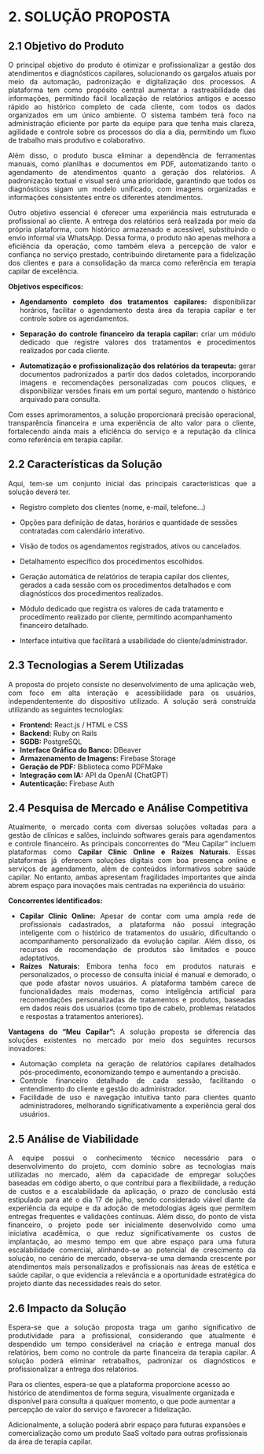 # **2. SOLUÇÃO PROPOSTA**

## **2.1 Objetivo do Produto**

<p style="text-align: justify;">O principal objetivo do produto é otimizar e profissionalizar a gestão dos atendimentos e diagnósticos capilares, solucionando os gargalos atuais por meio da automação, padronização e digitalização dos processos. A plataforma tem como propósito central aumentar a rastreabilidade das informações, permitindo fácil localização de relatórios antigos e acesso rápido ao histórico completo de cada cliente, com todos os dados organizados em um único ambiente. O sistema também terá foco na administração eficiente por parte da equipe para que tenha mais clareza, agilidade e controle sobre os processos do dia a dia, permitindo um fluxo de trabalho mais produtivo e colaborativo.</p> <p style="text-align: justify;">Além disso, o produto busca eliminar a dependência de ferramentas manuais, como planilhas e documentos em PDF, automatizando tanto o agendamento de atendimentos quanto a geração dos relatórios. A padronização textual e visual será uma prioridade, garantindo que todos os diagnósticos sigam um modelo unificado, com imagens organizadas e informações consistentes entre os diferentes atendimentos.</p> <p style="text-align: justify;">Outro objetivo essencial é oferecer uma experiência mais estruturada e profissional ao cliente. A entrega dos relatórios será realizada por meio da própria plataforma, com histórico armazenado e acessível, substituindo o envio informal via WhatsApp. Dessa forma, o produto não apenas melhora a eficiência da operação, como também eleva a percepção de valor e confiança no serviço prestado, contribuindo diretamente para a fidelização dos clientes e para a consolidação da marca como referência em terapia capilar de excelência.</p> 

<p style="text-align: justify;"><strong>Objetivos específicos:</strong></p>  
    <ul> 
        <li><p style="text-align: justify;"><strong>Agendamento completo dos tratamentos capilares:</strong> disponibilizar horários, facilitar o agendamento desta área da terapia capilar e ter controle sobre os agendamentos.</p></li> 
        <li><p style="text-align: justify;"><strong>Separação do controle financeiro da terapia capilar:</strong> criar um módulo dedicado que registre valores dos tratamentos e procedimentos realizados por cada cliente.</p></li> 
        <li><p style="text-align: justify;"><strong>Automatização e profissionalização dos relatórios da terapeuta:</strong> gerar documentos padronizados a partir dos dados coletados, incorporando imagens e recomendações personalizadas com poucos cliques, e disponibilizar versões finais em um portal seguro, mantendo o histórico arquivado para consulta.</p></li>
    </ul> 
    <p style="text-align: justify;">Com esses aprimoramentos, a solução proporcionará precisão operacional, transparência financeira e uma experiência de alto valor para o cliente, fortalecendo ainda mais a eficiência do serviço e a reputação da clínica como referência em terapia capilar.</p>
<p style="text-align: justify;"></p>


## **2.2 Características da Solução**

<p style="text-align: justify;">Aqui, tem-se um conjunto inicial das principais características que a solução deverá ter.</p>

- <p>Registro completo dos clientes (nome, e-mail, telefone…)</p>
- <p>Opções para definição de datas, horários e quantidade de sessões contratadas com calendário interativo.</p>
- <P>Visão de todos os agendamentos registrados, ativos ou cancelados.</p>
- <p>Detalhamento específico dos procedimentos escolhidos.</p>
- <P>Geração automática de relatórios de terapia capilar dos clientes, gerados a cada sessão com os procedimentos detalhados e com diagnósticos dos procedimentos realizados.</p>
- <p>Módulo dedicado que registra os valores de cada tratamento e procedimento realizado por cliente, permitindo acompanhamento financeiro detalhado.</p>
- <p>Interface intuitiva que facilitará a usabilidade do cliente/administrador.</p>


## **2.3 Tecnologias a Serem Utilizadas**

<p style="text-align: justify;">A proposta do projeto consiste no desenvolvimento de uma aplicação web, com foco em alta interação e acessibilidade para os usuários, independentemente do dispositivo utilizado. A solução será construída utilizando as seguintes tecnologias:</p>
<ul>
    <li><strong>Frontend:</strong> React.js / HTML e CSS</li>
    <li><strong>Backend:</strong> Ruby on Rails</li>
    <li><strong>SGDB:</strong> PostgreSQL</li>
    <li><strong>Interface Gráfica do Banco:</strong> DBeaver</li>
    <li><strong>Armazenamento de Imagens:</strong> Firebase Storage</li>
    <li><strong>Geração de PDF:</strong> Biblioteca como PDFMake</li>
    <li><strong>Integração com IA:</strong> API da OpenAI (ChatGPT)</li>
    <li><strong>Autenticação:</strong> Firebase Auth</li>
</ul>

## **2.4 Pesquisa de Mercado e Análise Competitiva**

<p style="text-align: justify;">Atualmente, o mercado conta com diversas soluções voltadas para a gestão de clínicas e salões, incluindo softwares gerais para agendamentos e controle financeiro. As principais concorrentes do “Meu Capilar” incluem plataformas como <strong>Capilar Clinic Online e Raízes Naturais.</strong> Essas plataformas já oferecem soluções digitais com boa presença online e serviços de agendamento, além de conteúdos informativos sobre saúde capilar. No entanto, ambas apresentam fragilidades importantes que ainda abrem espaço para inovações mais centradas na experiência do usuário:</p>

<p><strong>Concorrentes Identificados:</strong></p>
<ul>
    <li style="text-align: justify;"><strong>Capilar Clinic Online:</strong> Apesar de contar com uma ampla rede de profissionais cadastrados, a plataforma não possui integração inteligente com o histórico de tratamentos do usuário, dificultando o acompanhamento personalizado da evolução capilar. Além disso, os recursos de recomendação de produtos são limitados e pouco adaptativos.</li>
    <li style="text-align: justify;"><strong>Raízes Naturais:</strong> Embora tenha foco em produtos naturais e personalizados, o processo de consulta inicial é manual e demorado, o que pode afastar novos usuários. A plataforma também carece de funcionalidades mais modernas, como inteligência artificial para recomendações personalizadas de tratamentos e produtos, baseadas em dados reais dos usuários (como tipo de cabelo, problemas relatados e respostas a tratamentos anteriores).</li>
</ul>

<p style="text-align: justify;"><strong>Vantagens do “Meu Capilar”:</strong> A solução proposta se diferencia das soluções existentes no mercado por meio dos seguintes recursos inovadores:</p>

<ul>
    <li style="text-align: justify;"> Automação completa na geração de relatórios capilares detalhados pós-procedimento, economizando tempo e aumentando a precisão.</li>
    <li style="text-align: justify;">Controle financeiro detalhado de cada sessão, facilitando o entendimento do cliente e gestão do administrador.</li>
    <li style="text-align: justify;">Facilidade de uso e navegação intuitiva tanto para clientes quanto administradores, melhorando significativamente a experiência geral dos usuários.</li>
</ul>


## **2.5 Análise de Viabilidade**

<p style="text-align: justify;">
    A equipe possui o conhecimento técnico necessário para o desenvolvimento do projeto, com domínio sobre as tecnologias mais utilizadas no mercado, além da capacidade de empregar soluções baseadas em código aberto, o que contribui para a flexibilidade, a redução de custos e a escalabilidade da aplicação, o prazo de conclusão está estipulado para até o dia 17 de julho, sendo considerado viável diante da experiência da equipe e da adoção de metodologias ágeis que permitem entregas frequentes e validações contínuas. Além disso, do ponto de vista financeiro, o projeto pode ser inicialmente desenvolvido como uma iniciativa acadêmica, o que reduz significativamente os custos de implantação, ao mesmo tempo em que abre espaço para uma futura escalabilidade comercial, alinhando-se ao potencial de crescimento da solução, no cenário de mercado, observa-se uma demanda crescente por atendimentos mais personalizados e profissionais nas áreas de estética e saúde capilar, o que evidencia a relevância e a oportunidade estratégica do projeto diante das necessidades reais do setor.
</p>

## **2.6 Impacto da Solução**

<p style="text-align: justify;">Espera-se que a solução proposta traga um ganho significativo de produtividade para a profissional, considerando que atualmente é despendido um tempo considerável na criação e entrega manual dos relatórios, bem como no controle da parte financeira da terapia capilar. A solução poderá eliminar retrabalhos, padronizar os diagnósticos e profissionalizar a entrega dos relatórios.

Para os clientes, espera-se que a plataforma proporcione acesso ao histórico de atendimentos de forma segura, visualmente organizada e disponível para consulta a qualquer momento, o que pode aumentar a percepção de valor do serviço e favorecer a fidelização.

Adicionalmente, a solução poderá abrir espaço para futuras expansões e comercialização como um produto SaaS voltado para outras profissionais da área de terapia capilar.</p>
